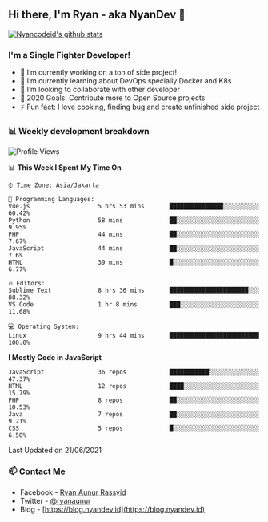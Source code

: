 ## Hi there, I'm Ryan - aka NyanDev 👋

[![Nyancodeid's github stats](https://github-readme-stats.vercel.app/api?username=nyancodeid)](https://github.com/nyancodeid/nyancodeid)

### I'm a Single Fighter Developer!
- 🔭 I’m currently working on a ton of side project!
- 🌱 I’m currently learning about DevOps specially Docker and K8s
- 👯 I’m looking to collaborate with other developer
- 🥅 2020 Goals: Contribute more to Open Source projects
- ⚡ Fun fact: I love cooking, finding bug and create unfinished side project 

### 📊 Weekly development breakdown

<!--START_SECTION:waka-->
![Profile Views](http://img.shields.io/badge/Profile%20Views-2-blue)

📊 **This Week I Spent My Time On** 

```text
⌚︎ Time Zone: Asia/Jakarta

💬 Programming Languages: 
Vue.js                   5 hrs 53 mins       ███████████████░░░░░░░░░░   60.42% 
Python                   58 mins             ██░░░░░░░░░░░░░░░░░░░░░░░   9.95% 
PHP                      44 mins             ██░░░░░░░░░░░░░░░░░░░░░░░   7.67% 
JavaScript               44 mins             ██░░░░░░░░░░░░░░░░░░░░░░░   7.6% 
HTML                     39 mins             █░░░░░░░░░░░░░░░░░░░░░░░░   6.77%

🔥 Editors: 
Sublime Text             8 hrs 36 mins       ██████████████████████░░░   88.32% 
VS Code                  1 hr 8 mins         ███░░░░░░░░░░░░░░░░░░░░░░   11.68%

💻 Operating System: 
Linux                    9 hrs 44 mins       █████████████████████████   100.0%

```

**I Mostly Code in JavaScript** 

```text
JavaScript               36 repos            ███████████░░░░░░░░░░░░░░   47.37% 
HTML                     12 repos            ████░░░░░░░░░░░░░░░░░░░░░   15.79% 
PHP                      8 repos             ██░░░░░░░░░░░░░░░░░░░░░░░   10.53% 
Java                     7 repos             ██░░░░░░░░░░░░░░░░░░░░░░░   9.21% 
CSS                      5 repos             █░░░░░░░░░░░░░░░░░░░░░░░░   6.58%

```



 Last Updated on 21/06/2021
<!--END_SECTION:waka-->

### 📫 Contact Me
- Facebook - [Ryan Aunur Rassyid](https://facebook.com/ryan.hac)
- Twitter - [@ryanaunur](https://twitter.com/ryanaunur)
- Blog - [https://blog.nyandev.id](https://blog.nyandev.id)
